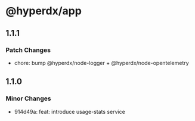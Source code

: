 # @hyperdx/app

## 1.1.1

### Patch Changes

- chore: bump @hyperdx/node-logger + @hyperdx/node-opentelemetry

## 1.1.0

### Minor Changes

- 914d49a: feat: introduce usage-stats service
